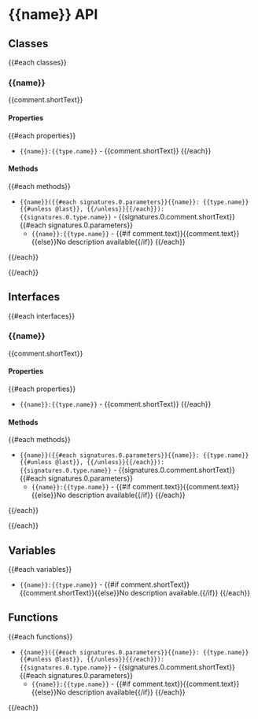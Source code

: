 # {{name}} API

## Classes

{{#each classes}}

### {{name}}

{{comment.shortText}}

#### Properties

{{#each properties}}
* `{{name}}:{{type.name}}` - {{comment.shortText}}
{{/each}}

#### Methods

{{#each methods}}

* `{{name}}({{#each signatures.0.parameters}}{{name}}: {{type.name}}{{#unless @last}}, {{/unless}}{{/each}}): {{signatures.0.type.name}}` - {{signatures.0.comment.shortText}}
  {{#each signatures.0.parameters}}
  * `{{name}}:{{type.name}}` - {{#if comment.text}}{{comment.text}}{{else}}No description available{{/if}}
  {{/each}}

{{/each}}

{{/each}}

## Interfaces

{{#each interfaces}}

### {{name}}

{{comment.shortText}}

#### Properties

{{#each properties}}
* `{{name}}:{{type.name}}` - {{comment.shortText}}
{{/each}}

#### Methods

{{#each methods}}

* `{{name}}({{#each signatures.0.parameters}}{{name}}: {{type.name}}{{#unless @last}}, {{/unless}}{{/each}}): {{signatures.0.type.name}}` - {{signatures.0.comment.shortText}}
  {{#each signatures.0.parameters}}
  * `{{name}}:{{type.name}}` - {{#if comment.text}}{{comment.text}}{{else}}No description available{{/if}}
  {{/each}}

{{/each}}

{{/each}}

## Variables

{{#each variables}}
* `{{name}}:{{type.name}}` - {{#if comment.shortText}}{{comment.shortText}}{{else}}No description available.{{/if}}
{{/each}}

## Functions

{{#each functions}}

* `{{name}}({{#each signatures.0.parameters}}{{name}}: {{type.name}}{{#unless @last}}, {{/unless}}{{/each}}): {{signatures.0.type.name}}` - {{signatures.0.comment.shortText}}
  {{#each signatures.0.parameters}}
  * `{{name}}:{{type.name}}` - {{#if comment.text}}{{comment.text}}{{else}}No description available{{/if}}
  {{/each}}

{{/each}}
